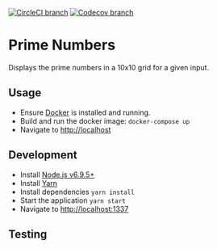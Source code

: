 [![CircleCI branch](https://img.shields.io/circleci/project/github/kieranroneill/prime-numbers/master.svg?style=flat-square)](https://circleci.com/gh/kieranroneill/prime-numbers/tree/master) [![Codecov branch](https://img.shields.io/codecov/c/github/kieranroneill/react-redux-boilerplate/master.svg?style=flat-square)](https://codecov.io/gh/kieranroneill/react-redux-boilerplate)

# Prime Numbers

Displays the prime numbers in a 10x10 grid for a given input.

## Usage

* Ensure [Docker](https://www.docker.com/community-edition#/download) is installed and running.
* Build and run the docker image: `docker-compose up`
* Navigate to [http://localhost](http://localhost)

## Development

* Install [Node.js v6.9.5+](https://nodejs.org/en/)
* Install [Yarn](https://yarnpkg.com/lang/en/docs/install)
* Install dependencies `yarn install`
* Start the application `yarn start`
* Navigate to [http://localhost:1337](http://localhost:1337)

## Testing
